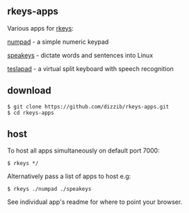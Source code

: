 ## rkeys-apps

Various apps for [rkeys]:

[numpad](./numpad) - a simple numeric keypad

[speakeys](./speakeys) - dictate words and sentences into Linux

[teslapad](./teslapad) - a virtual split keyboard with speech recognition

## download

    $ git clone https://github.com/dizzib/rkeys-apps.git
    $ cd rkeys-apps

## host

To host all apps simultaneously on default port 7000:

    $ rkeys */

Alternatively pass a list of apps to host e.g:

    $ rkeys ./numpad ./speakeys

See individual app's readme for where to point your browser.


[rkeys]: https://github.com/dizzib/rkeys
